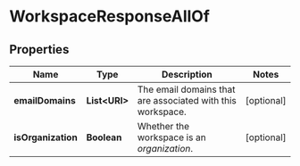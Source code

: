 

# WorkspaceResponseAllOf


## Properties

| Name | Type | Description | Notes |
|------------ | ------------- | ------------- | -------------|
|**emailDomains** | **List&lt;URI&gt;** | The email domains that are associated with this workspace. |  [optional] |
|**isOrganization** | **Boolean** | Whether the workspace is an *organization*. |  [optional] |




